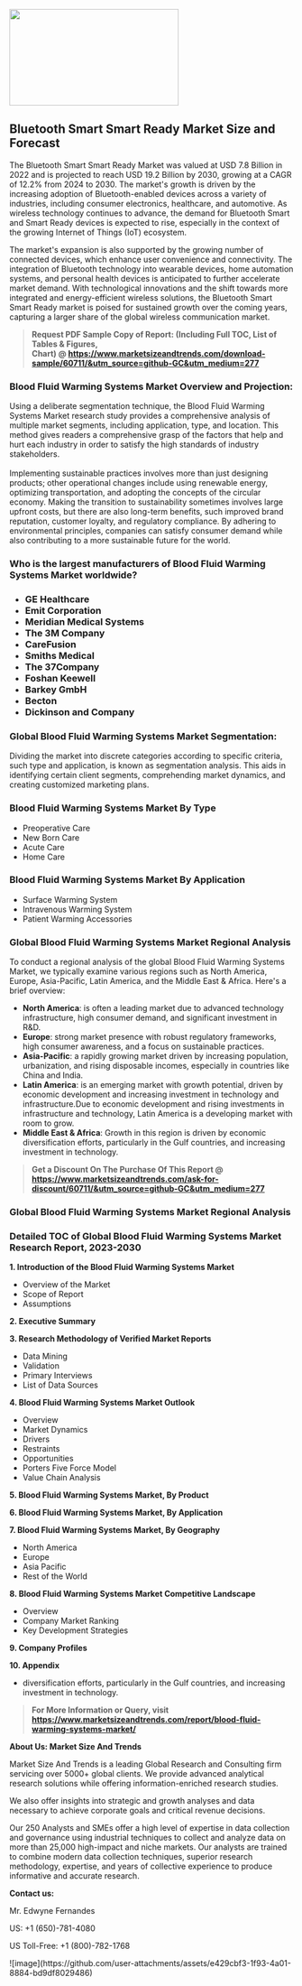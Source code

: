 <p><img class="alignnone size-medium wp-image-20088" src="https://ffe5etoiles.com/wp-content/uploads/2024/12/MST1-300x171.png" alt="" width="300" height="171" /></p><h2>Bluetooth Smart Smart Ready Market Size and Forecast</h2><p>The Bluetooth Smart Smart Ready Market was valued at USD 7.8 Billion in 2022 and is projected to reach USD 19.2 Billion by 2030, growing at a CAGR of 12.2% from 2024 to 2030. The market's growth is driven by the increasing adoption of Bluetooth-enabled devices across a variety of industries, including consumer electronics, healthcare, and automotive. As wireless technology continues to advance, the demand for Bluetooth Smart and Smart Ready devices is expected to rise, especially in the context of the growing Internet of Things (IoT) ecosystem.</p><p>The market's expansion is also supported by the growing number of connected devices, which enhance user convenience and connectivity. The integration of Bluetooth technology into wearable devices, home automation systems, and personal health devices is anticipated to further accelerate market demand. With technological innovations and the shift towards more integrated and energy-efficient wireless solutions, the Bluetooth Smart Smart Ready market is poised for sustained growth over the coming years, capturing a larger share of the global wireless communication market.</p></p><blockquote id="" class=""><strong>Request PDF Sample Copy of Report: (Including Full TOC, List of Tables &amp; Figures, Chart)&nbsp;@&nbsp;<strong><a href="https://www.marketsizeandtrends.com/download-sample/60711/&utm_source=github-GC&utm_medium=277" target="_blank">https://www.marketsizeandtrends.com/download-sample/60711/&utm_source=github-GC&utm_medium=277</a></strong></strong></blockquote><h3 id="" class="">Blood Fluid Warming Systems Market&nbsp;Overview and Projection:</h3><p id="" class="">Using a deliberate segmentation technique, the Blood Fluid Warming Systems Market research study provides a comprehensive analysis of multiple market segments, including application, type, and location. This method gives readers a comprehensive grasp of the factors that help and hurt each industry in order to satisfy the high standards of industry stakeholders. <br /> <br />Implementing sustainable practices involves more than just designing products; other operational changes include using renewable energy, optimizing transportation, and adopting the concepts of the circular economy. Making the transition to sustainability sometimes involves large upfront costs, but there are also long-term benefits, such improved brand reputation, customer loyalty, and regulatory compliance. By adhering to environmental principles, companies can satisfy consumer demand while also contributing to a more sustainable future for the world.</p><h3 id="" class="">Who is the largest manufacturers of&nbsp;Blood Fluid Warming Systems Market worldwide?</h3><h3 class=""><p><ul><li>GE Healthcare </li><li> Emit Corporation </li><li> Meridian Medical Systems </li><li> The 3M Company </li><li> CareFusion </li><li> Smiths Medical </li><li> The 37Company </li><li> Foshan Keewell </li><li> Barkey GmbH </li><li> Becton </li><li> Dickinson and Company</li></ul></p></h3><h3 id="" class="">Global&nbsp;Blood Fluid Warming Systems Market Segmentation:</h3><p id="" class="">Dividing the market into discrete categories according to specific criteria, such type and application, is known as segmentation analysis. This aids in identifying certain client segments, comprehending market dynamics, and creating customized marketing plans.</p><h3 id="" class="">Blood Fluid Warming Systems Market&nbsp;By Type</h3><p><p><ul><li>Preoperative Care</li><li> New Born Care</li><li> Acute Care</li><li> Home Care</p></li></ul></p></p><h3 id="" class="">Blood Fluid Warming Systems Market&nbsp;By Application</h3><p class=""><p><ul><li>Surface Warming System</li><li> Intravenous Warming System</li><li> Patient Warming Accessories</li></ul></p></p><h3 id="" class="">Global Blood Fluid Warming Systems Market Regional Analysis</h3><p id="" class="">To conduct a regional analysis of the global Blood Fluid Warming Systems Market, we typically examine various regions such as North America, Europe, Asia-Pacific, Latin America, and the Middle East &amp; Africa. Here's a brief overview:</p><ul><li><strong>North America</strong>: is often a leading market due to advanced technology infrastructure, high consumer demand, and significant investment in R&amp;D.</li><li><strong>Europe</strong>: strong market presence with robust regulatory frameworks, high consumer awareness, and a focus on sustainable practices.</li><li><strong>Asia-Pacific</strong>: a rapidly growing market driven by increasing population, urbanization, and rising disposable incomes, especially in countries like China and India.</li><li><strong>Latin America</strong>: is an emerging market with growth potential, driven by economic development and increasing investment in technology and infrastructure.Due to economic development and rising investments in infrastructure and technology, Latin America is a developing market with room to grow.</li><li><strong>Middle East &amp; Africa</strong>: Growth in this region is driven by economic diversification efforts, particularly in the Gulf countries, and increasing investment in technology.</li></ul><blockquote id="" class=""><strong>Get a Discount On The Purchase Of This Report @ <strong><a href="https://www.marketsizeandtrends.com/ask-for-discount/60711/&utm_source=github-GC&utm_medium=277" target="_blank">https://www.marketsizeandtrends.com/ask-for-discount/60711/&utm_source=github-GC&utm_medium=277</a></strong></strong></blockquote><h3 id="" class="">Global Blood Fluid Warming Systems Market Regional Analysis</h3><h3 id="" class="">Detailed TOC of Global Blood Fluid Warming Systems Market Research Report, 2023-2030</h3><p id="" class=""><strong>1. Introduction of the Blood Fluid Warming Systems Market</strong></p><ul><li>Overview of the Market</li><li>Scope of Report</li><li>Assumptions</li></ul><p id="" class=""><strong>2. Executive Summary</strong></p><p id="" class=""><strong>3. Research Methodology of Verified Market Reports</strong></p><ul><li>Data Mining</li><li>Validation</li><li>Primary Interviews</li><li>List of Data Sources</li></ul><p id="" class=""><strong>4. Blood Fluid Warming Systems Market Outlook</strong></p><ul><li>Overview</li><li>Market Dynamics</li><li>Drivers</li><li>Restraints</li><li>Opportunities</li><li>Porters Five Force Model</li><li>Value Chain Analysis</li></ul><p id="" class=""><strong>5. Blood Fluid Warming Systems Market, By Product</strong></p><p id="" class=""><strong>6. Blood Fluid Warming Systems Market, By Application</strong></p><p id="" class=""><strong>7. Blood Fluid Warming Systems Market, By Geography</strong></p><ul><li>North America</li><li>Europe</li><li>Asia Pacific</li><li>Rest of the World</li></ul><p id="" class=""><strong>8. Blood Fluid Warming Systems Market Competitive Landscape</strong></p><ul><li>Overview</li><li>Company Market Ranking</li><li>Key Development Strategies</li></ul><p id="" class=""><strong>9. Company Profiles</strong></p><p id="" class=""><strong>10. Appendix</strong></p><ul><li>diversification efforts, particularly in the Gulf countries, and increasing investment in technology.</li></ul><blockquote id="" class=""><strong>For More Information or Query, visit <strong><strong><a href="https://www.marketsizeandtrends.com/report/blood-fluid-warming-systems-market/" target="_blank">https://www.marketsizeandtrends.com/report/blood-fluid-warming-systems-market/</a></strong></strong></strong></blockquote><p id="" class=""><strong>About Us: Market Size And Trends</strong></p><p id="" class="">Market Size And Trends is a leading Global Research and Consulting firm servicing over 5000+ global clients. We provide advanced analytical research solutions while offering information-enriched research studies.</p><p id="" class="">We also offer insights into strategic and growth analyses and data necessary to achieve corporate goals and critical revenue decisions.</p><p id="" class="">Our 250 Analysts and SMEs offer a high level of expertise in data collection and governance using industrial techniques to collect and analyze data on more than 25,000 high-impact and niche markets. Our analysts are trained to combine modern data collection techniques, superior research methodology, expertise, and years of collective experience to produce informative and accurate research.</p><p id="" class=""><strong>Contact us:</strong></p><p id="" class="">Mr. Edwyne Fernandes</p><p id="" class="">US: +1 (650)-781-4080</p><p id="" class="">US Toll-Free: +1 (800)-782-1768</p>
![image](https://github.com/user-attachments/assets/e429cbf3-1f93-4a01-8884-bd9df8029486)
